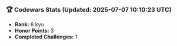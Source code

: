 ### 🏆 Codewars Stats (Updated: 2025-07-07 10:10:23 UTC)

- **Rank:** 8 kyu
- **Honor Points:** 3
- **Completed Challenges:** 1
